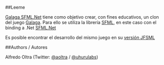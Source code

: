 ##Leeme

[Galaga SFML.Net](https://github.com/aoltra/VisualDomo) tiene como objetivo crear, con fines educativos, un clon del juego [Galaga](https://es.wikipedia.org/wiki/Galaga). Para ello se utiliza la librería [SFML](http://www.sfml-dev.org/), en este caso con el binding a .Net [SFML.Net](http://www.sfml-dev.org/download/sfml.net/)

Es posible encontrar el desarrollo del mismo juego en su [versión JFSML](https://github.com/aoltra/Galaga-JSFML)

##Authors / Autores

Alfredo Oltra (Twitter: [@aoltra](https://twitter.com/aoltra) / [@uhurulabs](https://twitter.com/uhurulabs))